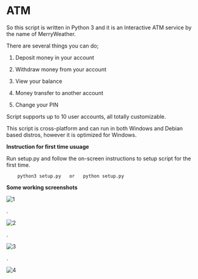 # ATM
So this script is written in Python 3 and it is an Interactive ATM service by the name of MerryWeather. 

There are several things you can do;

1. Deposit money in your account

2. Withdraw money from your account

3. View your balance

4. Money transfer to another account

5. Change your PIN

Script supports up to 10 user accounts, all totally customizable.

This script is cross-platform and can run in both Windows and Debian based distros, however it is optimized for Windows.


**Instruction for first time usuage**

Run setup.py and follow the on-screen instructions to setup script for the first time.

        python3 setup.py   or   python setup.py





**Some working screenshots**


![1](https://user-images.githubusercontent.com/67872796/110527685-470db180-813d-11eb-8d5b-22efcf383615.png)


.


![2](https://user-images.githubusercontent.com/67872796/110527715-51c84680-813d-11eb-83f3-a1219ea6e1bb.png)


.


![3](https://user-images.githubusercontent.com/67872796/110527784-6278bc80-813d-11eb-8997-c2ca45cb66c5.png)


.


![4](https://user-images.githubusercontent.com/67872796/110527808-6ad0f780-813d-11eb-8864-40bec90a12e5.png)












